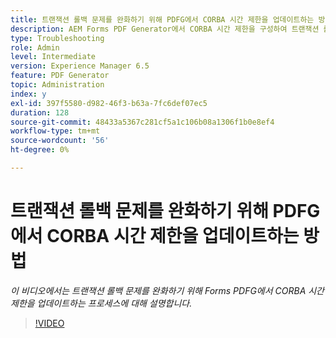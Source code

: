 ```yaml
---
title: 트랜잭션 롤백 문제를 완화하기 위해 PDFG에서 CORBA 시간 제한을 업데이트하는 방법
description: AEM Forms PDF Generator에서 CORBA 시간 제한을 구성하여 트랜잭션 롤백과 관련된 문제 해결
type: Troubleshooting
role: Admin
level: Intermediate
version: Experience Manager 6.5
feature: PDF Generator
topic: Administration
index: y
exl-id: 397f5580-d982-46f3-b63a-7fc6def07ec5
duration: 128
source-git-commit: 48433a5367c281cf5a1c106b08a1306f1b0e8ef4
workflow-type: tm+mt
source-wordcount: '56'
ht-degree: 0%

---
```


# 트랜잭션 롤백 문제를 완화하기 위해 PDFG에서 CORBA 시간 제한을 업데이트하는 방법

*이 비디오에서는 트랜잭션 롤백 문제를 완화하기 위해 Forms PDFG에서 CORBA 시간 제한을 업데이트하는 프로세스에 대해 설명합니다.*

>[!VIDEO](https://video.tv.adobe.com/v/3417232?quality=12&learn=on&captions=kor)
